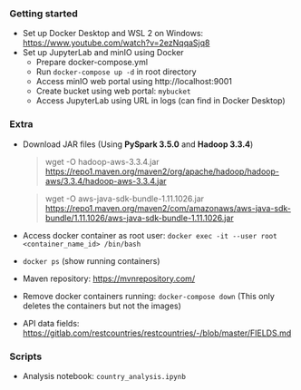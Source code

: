 ### Getting started
- Set up Docker Desktop and WSL 2 on Windows: https://www.youtube.com/watch?v=2ezNqqaSjq8
- Set up JupyterLab and minIO using Docker
    - Prepare docker-compose.yml
    - Run `docker-compose up -d` in root directory
    - Access minIO web portal using http://localhost:9001
    - Create bucket using web portal: `mybucket`
    - Access JupyterLab using URL in logs (can find in Docker Desktop)

### Extra
- Download JAR files (Using **PySpark 3.5.0** and **Hadoop 3.3.4**)
    > wget -O hadoop-aws-3.3.4.jar https://repo1.maven.org/maven2/org/apache/hadoop/hadoop-aws/3.3.4/hadoop-aws-3.3.4.jar
    
    > wget -O aws-java-sdk-bundle-1.11.1026.jar https://repo1.maven.org/maven2/com/amazonaws/aws-java-sdk-bundle/1.11.1026/aws-java-sdk-bundle-1.11.1026.jar
- Access docker container as root user: `docker exec -it --user root <container_name_id> /bin/bash`
- `docker ps` (show running containers)
- Maven repository: https://mvnrepository.com/
- Remove docker containers running: `docker-compose down` (This only deletes the containers but not the images)
- API data fields: https://gitlab.com/restcountries/restcountries/-/blob/master/FIELDS.md

### Scripts
- Analysis notebook: `country_analysis.ipynb`